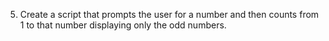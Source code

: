 5. Create a script that prompts the user for a number and then counts from 1 to that number displaying only the odd numbers. 

